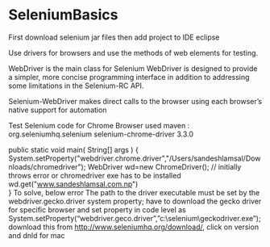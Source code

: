 # SeleniumBasics
First download selenium jar files 
then add project to IDE eclipse 

Use drivers for browsers and use the methods of web elements for testing.


WebDriver is the main class for Selenium
WebDriver is designed to provide a simpler, more concise programming interface in addition to addressing some limitations in the Selenium-RC API.

Selenium-WebDriver makes direct calls to the browser using each browser’s native support for automation


Test Selenium code for Chrome Browser
used maven :
		<dependency>
		    <groupId>org.seleniumhq.selenium</groupId>
		    <artifactId>selenium-chrome-driver</artifactId>
		    <version>3.3.0</version>
		</dependency>

 public static void main( String[] args )
    {
	System.setProperty("webdriver.chrome.driver","/Users/sandeshlamsal/Downloads/chromedriver");
        WebDriver wd=new ChromeDriver();  // initially throws error or chromedriver exe has to be installed
        wd.get("www.sandeshlamsal.com.np")	
    }
To solve, below error
The path to the driver executable must be set by the webdriver.gecko.driver system property;
have to download the gecko driver for specific browser and set property in code level as
System.setProperty(“webdriver.geco.driver”,”c:\\selenium\\geckodriver.exe”);
download this from http://www.seleniumhq.org/download/, click on version and dnld for mac
